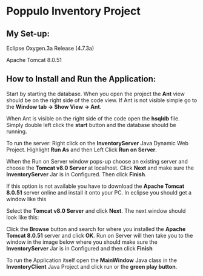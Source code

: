 # Poppulo Inventory Project

## My Set-up:

Eclipse Oxygen.3a Release (4.7.3a)

Apache Tomcat 8.0.51

## How to Install and Run the Application:

Start by starting the database. When you open the project the **Ant** view should be on the right side of the code view. If Ant is not visible simple go to the **Window tab -> Show View -> Ant**.
 
When Ant is visible on the right side of the code open the **hsqldb** file. Simply double left click the **start** button and the database should be running.
 
To run the server: Right click on the **InventoryServer** Java Dynamic Web Project. Highlight **Run As** and then Left Click **Run on Server**.

When the Run on Server window pops-up choose an existing server and choose the **Tomcat v8.0 Server** at localhost. Click **Next** and make sure the **InventoryServer** Jar is in Configured. Then click **Finish**.      

If this option is not available you have to download the **Apache Tomcat 8.0.51** server online and install it onto your PC. In eclipse you should get a window like this
 
Select the **Tomcat v8.0 Server** and click **Next**. The next window should look like this:

                 
Click the **Browse** button and search for where you installed the **Apache Tomcat 8.0.51** server and click **OK**. Run on Server will then take you to the window in the image below where you should make sure the **InventoryServer** Jar is in Configured and then click **Finish**
 
To run the Application itself open the **MainWindow** Java class in the **InventoryClient** Java Project and click run or the **green play button**.
